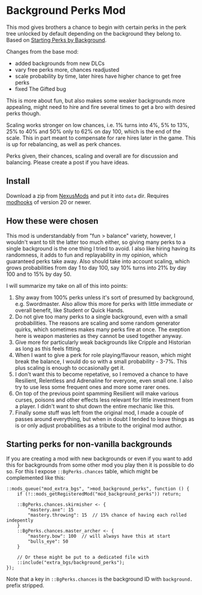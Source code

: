 # Background Perks Mod

This mod gives brothers a chance to begin with certain perks in the perk tree unlocked by default depending on the background they belong to. Based on [Starting Perks by Background][base-mod].

Changes from the base mod:

- added backgrounds from new DLCs
- vary free perks more, chances readjusted
- scale probability by time, later hires have higher chance to get free perks
- fixed The Gifted bug

This is more about fun, but also makes some weaker backgrounds more appealing, might need to hire and fire several times to get a bro with desired perks though.

Scaling works stronger on low chances, i.e. 1% turns into 4%, 5% to 13%, 25% to 40% and 50% only to 62% on day 100, which is the end of the scale. This in part meant to compensate for rare hires later in the game. This is up for rebalancing, as well as perk chances.

Perks given, their chances, scaling and overall are for discussion and balancing. Please create a post if you have ideas.


## Install

Download a zip from [NexusMods][] and put it into `data` dir. Requires [modhooks][] of version 20 or newer.


## How these were chosen

This mod is understandably from "fun > balance" variety, however, I wouldn't want to tilt the latter too much either, so giving many perks to a single background is the one thing I tried to avoid. I also like hiring having its randomness, it adds to fun and replayability in my opinion, which guaranteed perks take away. Also should take into account scaling, which grows probabilities from day 1 to day 100, say 10% turns into 21% by day 100 and to 15% by day 50.

I will summarize my take on all of this into points:

1. Shy away from 100% perks unless it's sort of presumed by background, e.g. Swordmaster. Also allow this more for perks with little immediate or overall benefit, like Student or Quick Hands.
2. Do not give too many perks to a single background, even with a small probabilities. The reasons are scaling and some random generator quirks, which sometimes makes many perks fire at once. The exeption here is weapon masteries as they cannot be used together anyway.
3. Give more for particularly weak backgrounds like Cripple and Historian as long as this feels fitting. 
4. When I want to give a perk for role playing/flavour reason, which might break the balance, I would do so with a small probability - 3-7%. This plus scaling is enough to occasionally get it.
5. I don't want this to become repetative, so I removed a chance to have Resilient, Relentless and Adrenaline for everyone, even small one. I also try to use less some frequent ones and more some rarer ones. 
6. On top of the previous point spamming Resilient will make various curses, poisons and other effects less relevant for little investment from a player. I didn't want to shut down the entire mechanic like this.
7. Finally some stuff was left from the original mod, I made a couple of passes around everything, but when in doubt I tended to leave things as is or only adjust probabilities as a tribute to the original mod author.


## Starting perks for non-vanilla backgrounds

If you are creating a mod with new backgrounds or even if you want to add this for backgrounds from some other mod you play then it is possible to do so. For this I expose `::BgPerks.chances` table, which might be complemented like this: 

```squirrel
::mods_queue("mod_extra_bgs", ">mod_background_perks", function () {
    if (!::mods_getRegisteredMod("mod_background_perks")) return;

    ::BgPerks.chances.skirmisher <- {
        "mastery.axe": 15
        "mastery.throwing": 15  // 15% chance of having each rolled indepently
    }
    ::BgPerks.chances.master_archer <- {
        "mastery.bow": 100  // will always have this at start
        "bulls_eye": 50
    }
    
    // Or these might be put to a dedicated file with
    ::include("extra_bgs/background_perks");
});
```

Note that a key in `::BgPerks.chances` is the background ID with `background.` prefix stripped.


[NexusMods]: https://www.nexusmods.com/battlebrothers/mods/661
[modhooks]: https://www.nexusmods.com/battlebrothers/mods/42
[base-mod]: https://www.nexusmods.com/battlebrothers/mods/70
